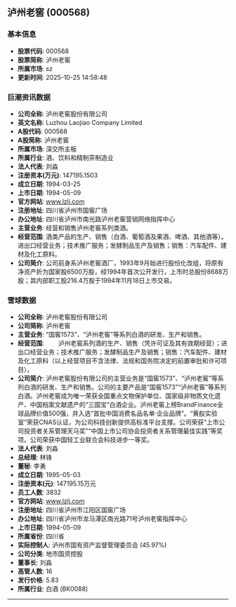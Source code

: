 ## 泸州老窖 (000568)

### 基本信息

- **股票代码**: 000568
- **股票简称**: 泸州老窖
- **所属市场**: sz
- **更新时间**: 2025-10-25 14:58:48

### 巨潮资讯数据

- **公司全称**: 泸州老窖股份有限公司
- **英文名称**: Luzhou Laojiao Company Limited
- **A股代码**: 000568
- **A股简称**: 泸州老窖
- **所属市场**: 深交所主板
- **所属行业**: 酒、饮料和精制茶制造业
- **法人代表**: 刘淼
- **注册资本(万元)**: 147195.1503
- **成立日期**: 1994-03-25
- **上市日期**: 1994-05-09
- **官方网站**: www.lzlj.com
- **注册地址**: 四川省泸州市国窖广场
- **办公地址**: 四川省泸州市南光路泸州老窖营销网络指挥中心
- **主营业务**: 经营和销售泸州老窖系列类酒。
- **经营范围**: 酒类产品的生产、销售（白酒、葡萄酒及果酒、啤酒、其他酒等）。进出口经营业务；技术推广服务；发酵制品生产及销售；销售：汽车配件、建材及化工原料。
- **公司简介**: 公司前身系泸州老窖酒厂，1993年9月始进行股份化改组，将原有净资产折为国家股6500万股，经1994年首次公开发行，上市时总股份8688万股；其内部职工股216.4万股于1994年11月18日上市交易。

### 雪球数据

- **公司全称**: 泸州老窖股份有限公司
- **公司简称**: 泸州老窖
- **主营业务**: “国窖1573”、“泸州老窖”等系列白酒的研发、生产和销售。
- **经营范围**: 　　泸州老窖系列酒的生产、销售（凭许可证及其有效期经营）；进出口经营业务；技术推广服务；发酵制品生产及销售；销售：汽车配件、建材及化工原料（以上经营项目不含法律、法规和国务院决定的前置审批和许可项目）。
- **公司简介**: 泸州老窖股份有限公司的主营业务是“国窖1573”、“泸州老窖”等系列白酒的研发、生产和销售。公司的主要产品是“国窖1573”“泸州老窖”等系列白酒。泸州老窖成为唯一荣获全国重点文物保护单位、国家级非物质文化遗产、中国档案文献遗产的“三国宝”白酒企业。泸州老窖上榜BrandFinance全球品牌价值500强，并入选“首批中国消费名品名单·企业品牌”。“黄舣实验室”荣获CNAS认证，为公司科技创新提供高标准平台支撑。公司荣获“上市公司投资者关系管理天马奖”“中国上市公司协会投资者关系管理最佳实践”等奖项。公司荣获中国轻工业联合会科技进步一等奖。
- **法人代表**: 刘淼
- **总经理**: 林锋
- **董秘**: 李勇
- **成立日期**: 1995-05-03
- **注册资本(元)**: 147195.15万元
- **员工人数**: 3832
- **官方网站**: www.lzlj.com
- **注册地址**: 四川省泸州市江阳区国窖广场
- **办公地址**: 四川省泸州市龙马潭区南光路71号泸州老窖指挥中心
- **上市日期**: 1994-05-09
- **所属省份**: 四川省
- **实际控制人**: 泸州市国有资产监督管理委员会 (45.97%)
- **公司分类**: 地市国资控股
- **董事长**: 刘淼
- **高管人数**: 16
- **发行价格**: 5.83
- **所属行业**: 白酒 (BK0088)

---